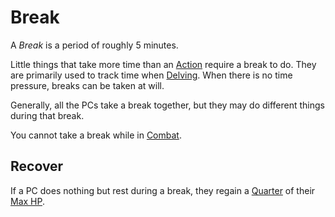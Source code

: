 # Break

A *Break* is a period of roughly 5 minutes.

Little things that take more time than an [Action](Action.md) require a break to do. They are primarily used to track time when [Delving](../Exploration/Delving.md). When there is no time pressure, breaks can be taken at will.

Generally, all the PCs take a break together, but they may do different things during that break.

You cannot take a break while in [Combat](../Combat/Combat.md).

## Recover

If a PC does nothing but rest during a break, they regain a [Quarter](Half.md) of their [Max HP](../../Player%20Characters/Derived%20Statistics/Hit%20Points.md#Max%20HP).

